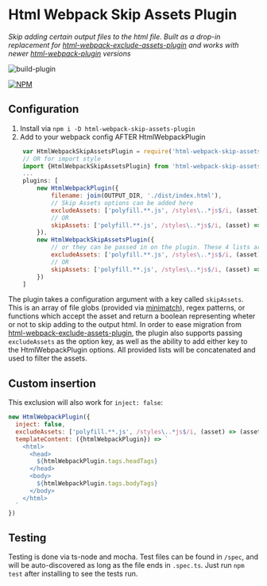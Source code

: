 # Html Webpack Skip Assets Plugin
_Skip adding certain output files to the html file. Built as a drop-in replacement for [html-webpack-exclude-assets-plugin](https://www.npmjs.com/package/html-webpack-exclude-assets-plugin) and works with newer [html-webpack-plugin](https://github.com/jantimon/html-webpack-plugin) versions_

![build-plugin](https://github.com/swimmadude66/html-webpack-skip-assets-plugin/workflows/build-plugin/badge.svg?branch=master)

[![NPM](https://nodei.co/npm/html-webpack-skip-assets-plugin.png?compact=true)](https://npmjs.org/package/html-webpack-skip-assets-plugin)


## Configuration

1. Install via `npm i -D html-webpack-skip-assets-plugin`
1. Add to your webpack config AFTER HtmlWebpackPlugin
```javascript
    var HtmlWebpackSkipAssetsPlugin = require('html-webpack-skip-assets-plugin').HtmlWebpackSkipAssetsPlugin;
    // OR for import style
    import {HtmlWebpackSkipAssetsPlugin} from 'html-webpack-skip-assets-plugin'
    ...
    plugins: [
        new HtmlWebpackPlugin({
            filename: join(OUTPUT_DIR, './dist/index.html'),
            // Skip Assets options can be added here
            excludeAssets: ['polyfill.**.js', /styles\..*js$/i, (asset) => (asset.attributes && asset.attributes['x-skip'])]
            // OR
            skipAssets: ['polyfill.**.js', /styles\..*js$/i, (asset) => (asset.attributes && asset.attributes['x-skip'])]
        }),
        new HtmlWebpackSkipAssetsPlugin({
            // or they can be passed in on the plugin. These 4 lists are combined before running
            excludeAssets: ['polyfill.**.js', /styles\..*js$/i, (asset) => (asset.attributes && asset.attributes['x-skip'])]
            // OR
            skipAssets: ['polyfill.**.js', /styles\..*js$/i, (asset) => (asset.attributes && asset.attributes['x-skip'])]
        })
    ]
```

The plugin takes a configuration argument with a key called `skipAssets`. This is an array of file globs (provided via [minimatch](https://github.com/isaacs/minimatch)), regex patterns, or functions which accept the asset and return a boolean representing wheter or not to skip adding to the output html. In order to ease migration from [html-webpack-exclude-assets-plugin](https://www.npmjs.com/package/html-webpack-exclude-assets-plugin), the plugin also supports passing `excludeAssets` as the option key, as well as the ability to add either key to the HtmlWebpackPlugin options. All provided lists will be concatenated and used to filter the assets.

## Custom insertion

This exclusion will also work for `inject: false`:

```js
new HtmlWebpackPlugin({
  inject: false,
  excludeAssets: ['polyfill.**.js', /styles\..*js$/i, (asset) => (asset.attributes && asset.attributes['x-skip'])]
  templateContent: ({htmlWebpackPlugin}) => `
    <html>
      <head>
        ${htmlWebpackPlugin.tags.headTags}
      </head>
      <body>
        ${htmlWebpackPlugin.tags.bodyTags}
      </body>
    </html>
  `
})
```

## Testing
Testing is done via ts-node and mocha. Test files can be found in `/spec`, and will be auto-discovered as long as the file ends in `.spec.ts`. Just run `npm test` after installing to see the tests run.
